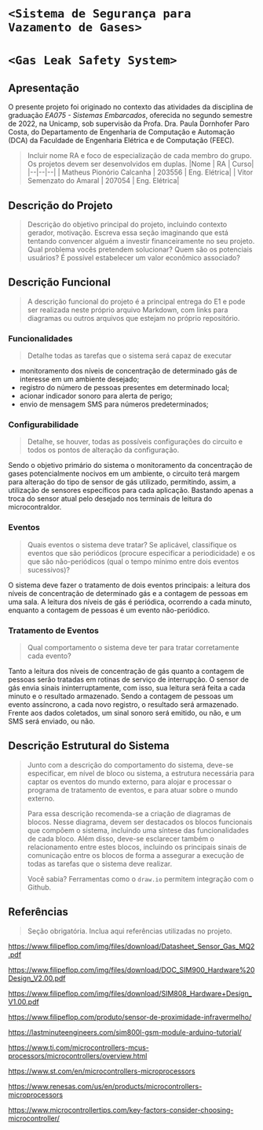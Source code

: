 # `<Sistema de Segurança para Vazamento de Gases>`
# `<Gas Leak Safety System>`

## Apresentação

O presente projeto foi originado no contexto das atividades da disciplina de graduação *EA075 - Sistemas Embarcados*, 
oferecida no segundo semestre de 2022, na Unicamp, sob supervisão da Profa. Dra. Paula Dornhofer Paro Costa, do Departamento de Engenharia de Computação e Automação (DCA) da Faculdade de Engenharia Elétrica e de Computação (FEEC).

> Incluir nome RA e foco de especialização de cada membro do grupo. Os projetos devem ser desenvolvidos em duplas.
>|Nome  | RA | Curso|
> |--|--|--|
> | Matheus Pionório Calcanha  | 203556  | Eng. Elétrica|
> | Vitor Semenzato do Amaral  | 207054  | Eng. Elétrica|


## Descrição do Projeto
> Descrição do objetivo principal do projeto, incluindo contexto gerador, motivação.
> Escreva essa seção imaginando que está tentando convencer alguém a investir financeiramente no seu projeto.
> Qual problema vocês pretendem solucionar?
> Quem são os potenciais usuários?
> É possível estabelecer um valor econômico associado?




## Descrição Funcional
> A descrição funcional do projeto é a principal entrega do E1 e pode ser realizada neste próprio arquivo Markdown,
> com links para diagramas ou outros arquivos que estejam no próprio repositório.

### Funcionalidades
> Detalhe todas as tarefas que o sistema será capaz de executar

- monitoramento dos níveis de concentração de determinado gás de interesse em um ambiente desejado;
- registro do número de pessoas presentes em determinado local;
- acionar indicador sonoro para alerta de perigo;
- envio de mensagem SMS para números predeterminados;
   
### Configurabilidade
> Detalhe, se houver, todas as possíveis configurações do circuito e todos os pontos de alteração da configuração.

Sendo o objetivo primário do sistema o monitoramento da concentração de gases potencialmente nocivos em um ambiente, o circuito terá margem para alteração do tipo de sensor de gás utilizado, permitindo, assim, a utilização de sensores específicos para cada aplicação. Bastando apenas a troca do sensor atual pelo desejado nos terminais de leitura do microcontraldor. 
 
### Eventos
> Quais eventos o sistema deve tratar?
> Se aplicável, classifique os eventos que são periódicos (procure especificar a periodicidade) e os que são não-periódicos
> (qual o tempo mínimo entre dois eventos sucessivos)?

O sistema deve fazer o tratamento de dois eventos principais: a leitura dos níveis de concentração de determinado gás e a contagem de pessoas em uma sala. A leitura dos níveis de gás é periódica, ocorrendo a cada minuto, enquanto a contagem de pessoas é um evento não-periódico. 

### Tratamento de Eventos
> Qual comportamento o sistema deve ter para tratar corretamente cada evento?

Tanto a leitura dos níveis de concentração de gás quanto a contagem de pessoas serão tratadas em rotinas de serviço de interrupção. O sensor de gás envia sinais  ininterruptamente, com isso, sua leitura será feita a cada minuto e o resultado armazenado. Sendo a contagem de pessoas um evento assíncrono, a cada novo registro, o resultado será armazenado. Frente aos dados coletados, um sinal sonoro será emitido, ou não, e um SMS será enviado, ou não.  

## Descrição Estrutural do Sistema
> Junto com a descrição do comportamento do sistema, deve-se especificar, em nível de bloco ou sistema, a estrutura necessária 
> para captar os eventos do mundo externo, para alojar e processar o programa de tratamento de eventos, e para atuar sobre o mundo externo.
>
> Para essa descrição recomenda-se a criação de diagramas de blocos.
> Nesse diagrama, devem ser destacados os blocos funcionais que compõem o sistema, incluindo uma síntese das funcionalidades de cada bloco.
> Além disso, deve-se esclarecer também o relacionamento entre estes blocos, incluindo os principais sinais de comunicação entre
> os blocos de forma a assegurar a execução de todas as tarefas que o sistema deve realizar.
> 
> Você sabia? Ferramentas como o `draw.io` permitem integração com o Github.
> 

## Referências
> Seção obrigatória. Inclua aqui referências utilizadas no projeto.

https://www.filipeflop.com/img/files/download/Datasheet_Sensor_Gas_MQ2.pdf

https://www.filipeflop.com/img/files/download/DOC_SIM900_Hardware%20Design_V2.00.pdf

https://www.filipeflop.com/img/files/download/SIM808_Hardware+Design_V1.00.pdf

https://www.filipeflop.com/produto/sensor-de-proximidade-infravermelho/

https://lastminuteengineers.com/sim800l-gsm-module-arduino-tutorial/

https://www.ti.com/microcontrollers-mcus-processors/microcontrollers/overview.html

https://www.st.com/en/microcontrollers-microprocessors

https://www.renesas.com/us/en/products/microcontrollers-microprocessors

https://www.microcontrollertips.com/key-factors-consider-choosing-microcontroller/
